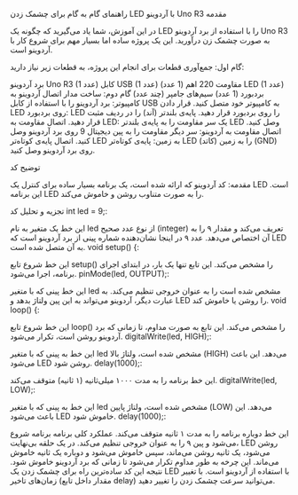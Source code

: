 راهنمای گام به گام برای چشمک زدن LED با آردوینو Uno R3
مقدمه

در این آموزش، شما یاد می‌گیرید که چگونه یک LED را با استفاده از برد آردوینو Uno R3 به صورت چشمک زن درآورید. این یک پروژه ساده اما بسیار مهم برای شروع کار با آردوینو است.

گام اول: جمع‌آوری قطعات
برای انجام این پروژه، به قطعات زیر نیاز دارید:

برد آردوینو Uno R3 (1 عدد)
کابل USB (1 عدد)
مقاومت 220 اهم (1 عدد)
LED (1 عدد)
بردبورد (1 عدد)
سیم‌های جامپر (چند عدد)
گام دوم: ساخت مدار
اتصال آردوینو به کامپیوتر: برد آردوینو را با استفاده از کابل USB به کامپیوتر خود متصل کنید.
قرار دادن LED روی بردبورد: LED را روی بردبورد قرار دهید. پایه‌ی بلندتر (آند) را در ردیف مثبت قرار دهید.
اتصال مقاومت به LED: یک سر مقاومت را به پایه‌ی بلندتر LED وصل کنید.
اتصال مقاومت به آردوینو: سر دیگر مقاومت را به پین دیجیتال 9 روی برد آردوینو وصل کنید.
اتصال پایه‌ی کوتاه‌تر LED به زمین: پایه‌ی کوتاه‌تر LED (کاتد) را به زمین (GND) روی برد آردوینو وصل کنید.


توضیح کد

مقدمه:
کد آردوینو که ارائه شده است، یک برنامه بسیار ساده برای کنترل یک LED است. این برنامه LED را به صورت متناوب روشن و خاموش می‌کند.

تجزیه و تحلیل کد
int led = 9;:

این خط یک متغیر به نام led از نوع عدد صحیح (integer) تعریف می‌کند و مقدار ۹ را به آن اختصاص می‌دهد.
عدد ۹ در اینجا نشان‌دهنده شماره پینی از برد آردوینو است که LED به آن متصل شده است.
void setup() {:

این خط شروع تابع setup() را مشخص می‌کند. این تابع تنها یک بار، در ابتدای اجرای برنامه، اجرا می‌شود.
pinMode(led, OUTPUT);:

این خط پینی که با متغیر led مشخص شده است را به عنوان خروجی تنظیم می‌کند. به عبارت دیگر، آردوینو می‌تواند به این پین ولتاژ بدهد و LED را روشن یا خاموش کند.
void loop() {:

این خط شروع تابع loop() را مشخص می‌کند. این تابع به صورت مداوم، تا زمانی که برد آردوینو روشن است، تکرار می‌شود.
digitalWrite(led, HIGH);:

این خط به پینی که با متغیر led مشخص شده است، ولتاژ بالا (HIGH) می‌دهد. این باعث می‌شود LED روشن شود.
delay(1000);:

این خط برنامه را به مدت ۱۰۰۰ میلی‌ثانیه (۱ ثانیه) متوقف می‌کند.
digitalWrite(led, LOW);:

این خط به پینی که با متغیر led مشخص شده است، ولتاژ پایین (LOW) می‌دهد. این باعث می‌شود LED خاموش شود.
delay(1000);:

این خط دوباره برنامه را به مدت ۱ ثانیه متوقف می‌کند.
عملکرد کلی برنامه
برنامه شروع می‌شود و پین ۹ را به عنوان خروجی تنظیم می‌کند.
در یک حلقه بی‌نهایت، LED روشن می‌شود، یک ثانیه روشن می‌ماند، سپس خاموش می‌شود و دوباره یک ثانیه خاموش می‌ماند.
این چرخه به طور مداوم تکرار می‌شود تا زمانی که برد آردوینو خاموش شود.
نتیجه
این کد ساده‌ترین راه برای چشمک زدن یک LED با استفاده از آردوینو است. با تغییر زمان‌های تاخیر (مقدار داخل تابع delay) می‌توانید سرعت چشمک زدن را تغییر دهید.
